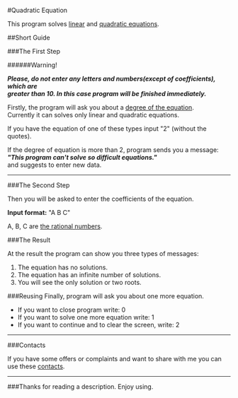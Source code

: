#Quadratic Equation

This program solves [linear](https://en.wikipedia.org/wiki/Linear_equation) and [quadratic equations](https://en.wikipedia.org/wiki/Quadratic_equation).

##Short Guide

###The First Step

######Warning!

***Please, do not enter any letters and numbers(except of coefficients), which are***  
***greater than 10. In this case program will be finished immediately.***

Firstly, the program will ask you about a [degree of the equation](https://en.wikipedia.org/wiki/Degree_of_a_polynomial).  
Currently it can solves only linear and quadratic equations.  

If you have the equation of one of these types input "2" (without the quotes).  

If the degree of equation is more than 2, program sends you a message:  
***"This program can't solve so difficult equations."***  
and suggests to enter new data.

------------
###The Second Step

Then you will be asked to enter the coefficients of the equation.

**Input format:** "A B C"  

A, B, C are [the rational numbers](https://en.wikipedia.org/wiki/Rational_number).

###The Result

At the result the program can show you three types of messages:

1. The equation has no solutions.
2. The equation has an infinite number of solutions.  
3. You will see the only solution or two roots.  

###Reusing
Finally, program will ask you about one more equation.

- If you want to close program write: 0 
- If you want to solve one more equation write: 1
- If you want to continue and to clear the screen, write: 2

-------------
###Contacts

If you have some offers or complaints and want to share with me
you can use these [contacts](https://github.com/kopoden/iLab-local/wiki/Contacts).

------------
###Thanks for reading a description. Enjoy using.
